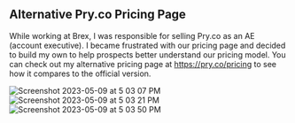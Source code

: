 <h2 style="font-weight: bold;">Alternative Pry.co Pricing Page</h2>

<p>While working at Brex, I was responsible for selling Pry.co as an AE (account executive). I became frustrated with our pricing page and decided to build my own to help prospects better understand our pricing model. You can check out my alternative pricing page at <a href="https://pry.co/pricing">https://pry.co/pricing</a> to see how it compares to the official version.</p>

![Screenshot 2023-05-09 at 5 03 07 PM](https://github.com/dannyboyjr/pry-pricing-project/assets/18405590/3052a786-0a11-42b7-aa18-6b35deb94653)
![Screenshot 2023-05-09 at 5 03 21 PM](https://github.com/dannyboyjr/pry-pricing-project/assets/18405590/944bafad-6bbf-4480-9a75-e3b9238136e1)
![Screenshot 2023-05-09 at 5 03 50 PM](https://github.com/dannyboyjr/pry-pricing-project/assets/18405590/85b7198b-2d83-4daa-8906-080a6a209c08)
